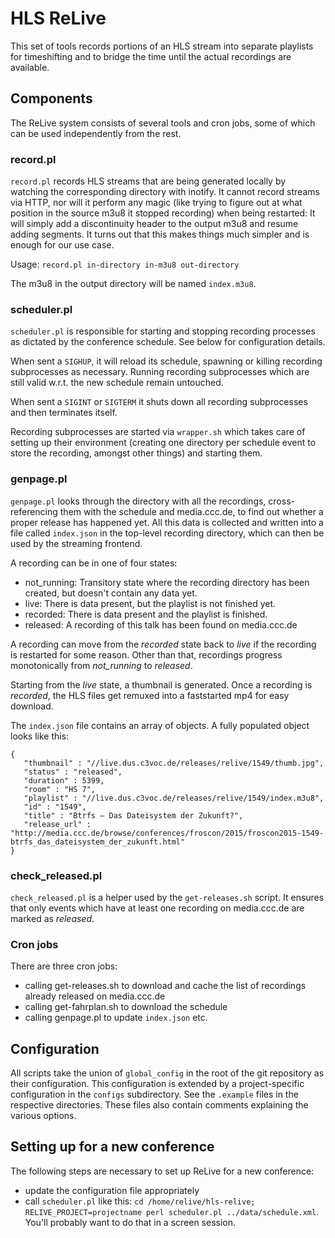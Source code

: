 HLS ReLive
==========

This set of tools records portions of an HLS stream into separate
playlists for timeshifting and to bridge the time until the actual
recordings are available.

Components
----------

The ReLive system consists of several tools and cron jobs, some of which
can be used independently from the rest.

### record.pl

`record.pl` records HLS streams that are being generated locally by
watching the corresponding directory with inotify. It cannot record
streams via HTTP, nor will it perform any magic (like trying to figure
out at what position in the source m3u8 it stopped recording) when being
restarted: It will simply add a discontinuity header to the output m3u8
and resume adding segments. It turns out that this makes things much
simpler and is enough for our use case.

Usage: `record.pl in-directory in-m3u8 out-directory`

The m3u8 in the output directory will be named `index.m3u8`.

### scheduler.pl

`scheduler.pl` is responsible for starting and stopping recording
processes as dictated by the conference schedule. See below for
configuration details.

When sent a `SIGHUP`, it will reload its schedule, spawning or killing
recording subprocesses as necessary. Running recording subprocesses
which are still valid w.r.t. the new schedule remain untouched.

When sent a `SIGINT` or `SIGTERM` it shuts down all recording
subprocesses and then terminates itself.

Recording subprocesses are started via `wrapper.sh` which takes care of
setting up their environment (creating one directory per schedule event
to store the recording, amongst other things) and starting them.

### genpage.pl

`genpage.pl` looks through the directory with all the recordings,
cross-referencing them with the schedule and media.ccc.de, to find out
whether a proper release has happened yet. All this data is collected
and written into a file called `index.json` in the top-level recording
directory, which can then be used by the streaming frontend.

A recording can be in one of four states:
 - not_running: Transitory state where the recording directory has been
   created, but doesn't contain any data yet.
 - live: There is data present, but the playlist is not finished yet.
 - recorded: There is data present and the playlist is finished.
 - released: A recording of this talk has been found on media.ccc.de

A recording can move from the *recorded* state back to *live* if the
recording is restarted for some reason. Other than that, recordings
progress monotonically from *not_running* to *released*.

Starting from the *live* state, a thumbnail is generated. Once a
recording is *recorded*, the HLS files get remuxed into a faststarted
mp4 for easy download.

The `index.json` file contains an array of objects. A fully populated
object looks like this:

    {
       "thumbnail" : "//live.dus.c3voc.de/releases/relive/1549/thumb.jpg",
       "status" : "released",
       "duration" : 5399,
       "room" : "HS 7",
       "playlist" : "//live.dus.c3voc.de/releases/relive/1549/index.m3u8",
       "id" : "1549",
       "title" : "Btrfs – Das Dateisystem der Zukunft?",
       "release_url" : "http://media.ccc.de/browse/conferences/froscon/2015/froscon2015-1549-btrfs_das_dateisystem_der_zukunft.html"
    }

### check_released.pl

`check_released.pl` is a helper used by the `get-releases.sh` script. It
ensures that only events which have at least one recording on media.ccc.de are
marked as *released*.

### Cron jobs

There are three cron jobs:

  - calling get-releases.sh to download and cache the list of recordings
    already released on media.ccc.de
  - calling get-fahrplan.sh to download the schedule
  - calling genpage.pl to update `index.json` etc.

Configuration
-------------

All scripts take the union of `global_config` in the root of the git
repository as their configuration. This configuration is extended by a
project-specific configuration in the `configs` subdirectory. See the
`.example` files in the respective directories. These files also contain
comments explaining the various options.

Setting up for a new conference
-------------------------------

The following steps are necessary to set up ReLive for a new conference:

  - update the configuration file appropriately
  - call `scheduler.pl` like this: `cd /home/relive/hls-relive; RELIVE_PROJECT=projectname perl scheduler.pl ../data/schedule.xml`.
    You'll probably want to do that in a screen session.
